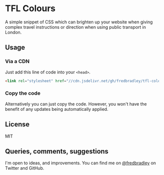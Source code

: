 # TFL Colours

A simple snippet of CSS which can brighten up your website when giving complex travel instructions or direction when using public transport in London.

## Usage
### Via a CDN
Just add this line of code into your `<head>`.
```html
<link rel="stylesheet" href="//cdn.jsdelivr.net/gh/fredbradley/tfl-colours/build/css/style.css" />
``` 
### Copy the code
Alternatively you can just copy the code. However, you won't have the benefit of any updates being automatically applied.

## License
MIT

## Queries, comments, suggestions
I'm open to ideas, and improvements. You can find me on [@fredbradley](https://twitter.com/fredbradley) on Twitter and GitHub.

 

